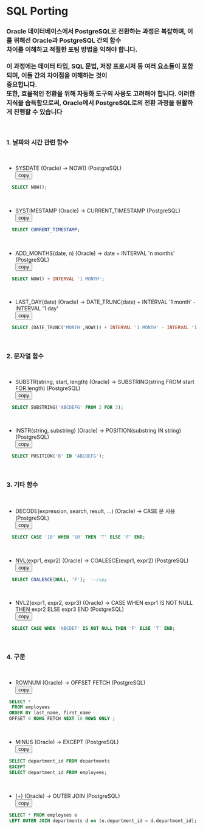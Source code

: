 # SQL Porting

### Oracle 데이터베이스에서 PostgreSQL로 전환하는 과정은 복잡하며, 이를 위해선 Oracle과 PostgreSQL 간의 함수 <br>차이를 이해하고 적절한 포팅 방법을 익혀야 합니다. <br><br>이 과정에는 데이터 타입, SQL 문법, 저장 프로시저 등 여러 요소들이 포함되며, 이들 간의 차이점을 이해하는 것이<br> 중요합니다. <br>또한, 효율적인 전환을 위해 자동화 도구의 사용도 고려해야 합니다. 이러한 지식을 습득함으로써, Oracle에서 PostgreSQL로의 전환 과정을 원활하게 진행할 수 있습니다   
&nbsp;&nbsp;&nbsp;&nbsp;&nbsp;
 
### 1. 날짜와 시간 관련 함수

&nbsp;
* SYSDATE (Oracle) -> NOW() (PostgreSQL)   
<button onclick="copyCode(0)">copy</button>
```sql
  SELECT NOW();
```

&nbsp;
* SYSTIMESTAMP (Oracle) -> CURRENT_TIMESTAMP (PostgreSQL)  
<button onclick="copyCode(1)">copy</button>
```sql 
  SELECT CURRENT_TIMESTAMP;
```

&nbsp;
* ADD_MONTHS(date, n) (Oracle) -> date + INTERVAL 'n months' (PostgreSQL)  
<button onclick="copyCode(2)">copy</button>
```sql 
  SELECT NOW() + INTERVAL '1 MONTH';
```

&nbsp;
* LAST_DAY(date) (Oracle) -> DATE_TRUNC(date) + INTERVAL '1 month' - INTERVAL '1 day'   
<button onclick="copyCode(3)">copy</button>
```sql 
  SELECT (DATE_TRUNC('MONTH',NOW()) + INTERVAL '1 MONTH' - INTERVAL '1 DAY')::DATE;
```

&nbsp;&nbsp;&nbsp;
### 2. 문자열 함수

&nbsp;
* SUBSTR(string, start, length) (Oracle) -> SUBSTRING(string FROM start FOR length) (PostgreSQL)   
<button onclick="copyCode(4)">copy</button>
```sql 
  SELECT SUBSTRING('ABCDEFG' FROM 2 FOR 3);
```

&nbsp;
* INSTR(string, substring) (Oracle) -> POSITION(substring IN string) (PostgreSQL)  
<button onclick="copyCode(5)">copy</button>
```sql 
  SELECT POSITION('B' IN 'ABCDEFG');
```

&nbsp;&nbsp;&nbsp;
### 3. 기타 함수

&nbsp;
* DECODE(expression, search, result, ...) (Oracle) -> CASE 문 사용 (PostgreSQL)   
<button onclick="copyCode(6)">copy</button>
```sql 
  SELECT CASE '10' WHEN '10' THEN 'T' ELSE 'F' END;
```

&nbsp;
* NVL(expr1, expr2) (Oracle) -> COALESCE(expr1, expr2) (PostgreSQL)   
<button onclick="copyCode(7)">copy</button>
```sql 
  SELECT COALESCE(NULL, 'F');  --copy 
```

&nbsp;
* NVL2(expr1, expr2, expr3) (Oracle) -> CASE WHEN expr1 IS NOT NULL THEN expr2 ELSE expr3 END (PostgreSQL)  
<button onclick="copyCode(8)">copy</button>
```sql 
  SELECT CASE WHEN 'ABCDEF' IS NOT NULL THEN 'F' ELSE 'T' END;
```

&nbsp;&nbsp;&nbsp;
### 4. 구문

&nbsp;
* ROWNUM (Oracle) -> OFFSET FETCH (PostgreSQL)  
<button onclick="copyCode(9)">copy</button>
```sql 
 SELECT *                                                 
  FROM employees
 ORDER BY last_name, first_name 
 OFFSET 0 ROWS FETCH NEXT 10 ROWS ONLY ;
```

&nbsp;
* MINUS (Oracle) -> EXCEPT (PostgreSQL)   
<button onclick="copyCode(10)">copy</button>
```sql 
 SELECT department_id FROM departments
 EXCEPT
 SELECT department_id FROM employees;
```

&nbsp;
* (+) (Oracle) -> OUTER JOIN (PostgreSQL)  
<button onclick="copyCode(0)">copy</button>
```sql 
 SELECT * FROM employees e
 LEFT OUTER JOIN departments d on (e.department_id = d.department_id);
```
